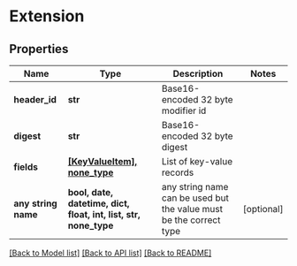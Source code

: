 # Extension


## Properties
Name | Type | Description | Notes
------------ | ------------- | ------------- | -------------
**header_id** | **str** | Base16-encoded 32 byte modifier id | 
**digest** | **str** | Base16-encoded 32 byte digest | 
**fields** | [**[KeyValueItem], none_type**](KeyValueItem.md) | List of key-value records | 
**any string name** | **bool, date, datetime, dict, float, int, list, str, none_type** | any string name can be used but the value must be the correct type | [optional]

[[Back to Model list]](../README.md#documentation-for-models) [[Back to API list]](../README.md#documentation-for-api-endpoints) [[Back to README]](../README.md)


